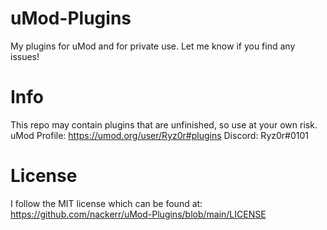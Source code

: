 # uMod-Plugins
My plugins for uMod and for private use. Let me know if you find any issues!

# Info
This repo may contain plugins that are unfinished, so use at your own risk.
uMod Profile: https://umod.org/user/Ryz0r#plugins
Discord: Ryz0r#0101

# License
I follow the MIT license which can be found at: https://github.com/nackerr/uMod-Plugins/blob/main/LICENSE
